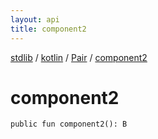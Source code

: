 ```yaml
---
layout: api
title: component2
---
```

[stdlib](../../index.html) / [kotlin](../index.html) / [Pair](index.html) / [component2](component2.html)

# component2

```
public fun component2(): B
```
